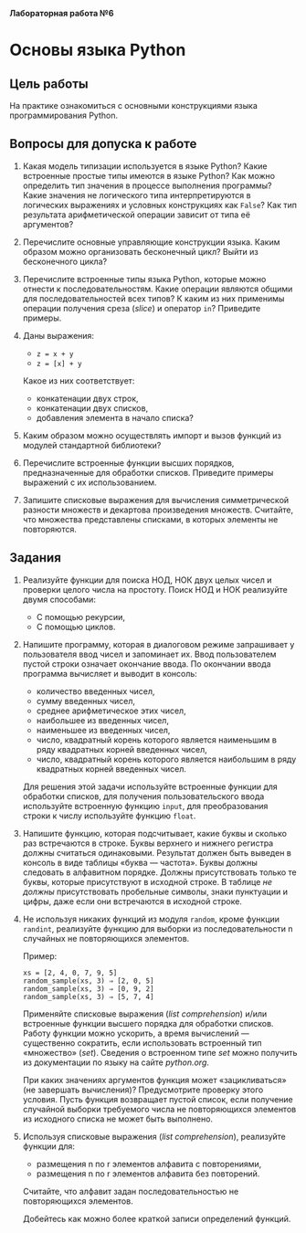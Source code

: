 **Лабораторная работа №6**

# Основы языка Python

## Цель работы

На практике ознакомиться с основными конструкциями языка программирования Python.

## Вопросы для допуска к работе

1.  Какая модель типизации используется в языке Python? Какие встроенные простые типы имеются в языке Python? Как можно определить тип значения в процессе выполнения программы? Какие значения не логического типа интерпретируются в логических выражениях и условных конструкциях как `False`? Как тип результата арифметической операции зависит от типа её аргументов?

2.  Перечислите основные управляющие конструкции языка. Каким образом можно организовать бесконечный цикл? Выйти из бесконечного цикла?

3.  Перечислите встроенные типы языка Python, которые можно отнести к последовательностям. Какие операции являются общими для последовательностей всех типов? К каким из них применимы операции получения среза (*slice*) и оператор `in`? Приведите примеры.

4.  Даны выражения:

    + `z = x + y`
    + `z = [x] + y`
    
    Какое из них соответствует:
    
    +   конкатенации двух строк,
    +   конкатенации двух списков,
    +   добавления элемента в начало списка?

6.  Каким образом можно осуществлять импорт и вызов функций из модулей стандартной библиотеки? 

7.  Перечислите встроенные функции высших порядков, предназначенные для обработки списков. Приведите примеры выражений с их использованием.

8.  Запишите списковые выражения для вычисления симметрической разности множеств и декартова произведения множеств. Считайте, что множества представлены списками, в которых элементы не повторяются.

## Задания

1.  Реализуйте функции для поиска НОД, НОК двух целых чисел и проверки целого числа на простоту. Поиск НОД и НОК реализуйте двумя способами:

    +   С помощью рекурсии,
    +   С помощью циклов.
    
2.  Напишите программу, которая в диалоговом режиме запрашивает у пользователя ввод чисел и запоминает их. Ввод пользователем пустой строки означает окончание ввода. По окончании ввода программа вычисляет и выводит в консоль:

    +   количество введенных чисел,
    +   сумму введенных чисел,
    +   среднее арифметическое этих чисел,
    +   наибольшее из введенных чисел,
    +   наименьшее из введенных чисел,
    +   число, квадратный корень которого является наименьшим в ряду квадратных корней введенных чисел,
    +   число, квадратный корень которого является наибольшим в ряду квадратных корней введенных чисел.
    
    Для решения этой задачи используйте встроенные функции для обработки списков, для получения пользовательского ввода используйте встроенную функцию `input`, для преобразования строки к числу используйте функцию `float`.

3.  Напишите функцию, которая подсчитывает, какие буквы и сколько раз встречаются в строке. Буквы верхнего и нижнего регистра должны считаться одинаковыми. Результат должен быть выведен в консоль в виде таблицы «буква — частота». Буквы должны следовать в алфавитном порядке. Должны присутствовать только те буквы, которые присутствуют в исходной строке. В таблице *не должны* присутствовать пробельные символы, знаки пунктуации и цифры, даже если они встречаются в исходной строке.

0.  Не используя никаких функций из модуля `random`, кроме функции `randint`, реализуйте функцию для выборки из последовательности n случайных не повторяющихся элементов.

    Пример:
    
    ```nohighlight
    xs = [2, 4, 0, 7, 9, 5]
    random_sample(xs, 3) ⇒ [2, 0, 5]
    random_sample(xs, 3) ⇒ [0, 9, 2]
    random_sample(xs, 3) ⇒ [5, 7, 4]
    ```
    
    Применяйте списковые выражения (*list comprehension*) и/или встроенные функции высшего порядка для обработки списков. Работу функции можно ускорить, а время вычислений — существенно сократить, если использовать встроенный тип «множество» (*set*). Сведения о встроенном типе *set* можно получить из документации по языку на сайте *python.org*.
    
    При каких значениях аргументов функция может «зацикливаться» (не завершать вычисления)? Предусмотрите проверку этого условия. Пусть функция возвращает пустой список, если получение случайной выборки требуемого числа не повторяющихся элементов из исходного списка не может быть выполнено.

5.  Используя списковые выражения (*list comprehension*), реализуйте функции для: 

    +   размещения n по r элементов алфавита с повторениями,
    +   размещения n по r элементов алфавита без повторений.
    
    Считайте, что алфавит задан последовательностью не повторяющихся элементов. 
    
    Добейтесь как можно более краткой записи определений функций.

